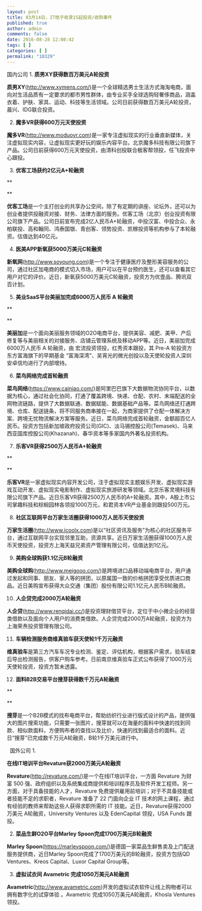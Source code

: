 ```yaml
---
layout: post
title: 03月14日，IT桔子收录15起投资/收购事件
published: true
author: admin
comments: false
date: 2016-08-28 12:08:42
tags: [ ]
categories: [ ]
permalink: "10329"
---
```

  国内公司    1. **质男XY获得数百万美元A轮投资** 

**质男XY**(http://www.xymens.com/)是一个全球精选男士生活方式海淘电商，面向对生活品质有一定要求的都市男性群体，由专业买手全球选购轻奢侈商品，涵盖衣着、护肤、家具、运动、科技等生活领域。公司日前获得数百万美元A轮投资，晨兴、IDG联合投资。

2. **魔多VR获得600万元天使投资**

**魔多VR**(http://www.moduovr.com)是一家专注虚拟现实的行业垂直新媒体，关注虚拟现实内容，让虚拟现实更好玩的娱乐内容平台。北京魔多科技有限公司旗下产品。公司日前获得600万元天使投资，由清科创投联合极客帮领投，任飞投资中心跟投。

3. **优客工场获约2亿元A+轮融资**
  
**
  
** 

**优客工场**是一个主打创业的共享办公空间，除了有定期的讲座、论坛外，还可以为创业者提供投融资对接、财务、法律方面的服务。优客工场（北京）创业投资有限公司旗下产品。公司日前宣布完成2亿人民币A+轮融资，中投汉富、中投合众、永柏联投、高和翰同、鸿泰国银、青创客、领势投资、凯稼投资等机构参与了本轮融资。估值达到40亿元。
  
4. **医美APP新氧获5000万美元C轮融资**

**新氧网**(http://www.soyoung.com)是一个专注于健康医疗及整形美容服务的公司，通过社区加电商的模式切入市场，用户可以在平台预约医生，还可以查看其它用户对它的评价。近日，新氧获5000万美元C轮融资，投资方为优壹品、腾讯双百计划。

5. **美业SaaS平台美丽加完成6000万人民币 A 轮融资**
  
**
  
** 

**美丽加**是一个面向美丽服务领域的O2O电商平台，提供美容、减肥、美甲、产后修复等与美丽相关的对接服务、店铺云管理系统及移动APP等。近日，美丽加完成6000万人民币 A 轮融资，由 宏流投资领投，红秀资本跟投，其 Pre-A 轮投资方东方富海旗下的早期基金 “富海深湾”、吴宵光的微光创投以及天使轮投资人深圳安卓信均进行了内部增持。
  
6. **菜鸟网络完成首轮融资**

**菜鸟网络**(https://www.cainiao.com/)是阿里巴巴旗下大数据物流协同平台，以数据为核心，通过社会化协同，打通了覆盖跨境、快递、仓配、农村、末端配送的全网物流链路，提供了大数据联通、数据赋能、数据基础产品等。菜鸟网络还打通跨境、仓库、配送链条，将不同服务商串接在一起，为商家提供了仓配一体解决方案、跨境无忧物流解决方案等服务。近日，菜鸟网络完成首轮融资，金额超百亿人民币。投资方包括新加坡政府投资公司(GIC)、淡马锡控股公司(Temasek)、马来西亚国库控股公司(Khazanah)、春华资本等多家国内外著名投资机构。

7. **乐客VR获得2500万人民币A+轮融资**
  
**
  
** 

**乐客VR**是一家虚拟现实内容开发公司，注于虚拟现实主题娱乐开发、虚拟现实游戏互动开发、虚拟现实电影制作、虚拟现实旅游研发等领域。北京乐客灵境科技有限公司旗下产品。近日乐客VR获得2500万人民币的A+轮融资。其中，A股上市公司掌趣科技和棕榈园林各领投1000万元，和君资本VR产业基金则跟投500万元。
  
8. **社区互联网平台万家生活圈获得1000万人民币天使投资**

**万家生活圈**(http://www.icoolx.com)是以“社区资讯及服务”为核心的社区服务平台，通过互联网平台实现邻里互助，资源共享。近日万家生活圈获得1000万人民币天使投资，投资方上海天益兄弟资产管理有限公司，估值达到1亿元。

9. **美购全球购获1.1亿元B轮融资**

**美购全球购**(http://www.meigooo.com/)是跨境进口品移动端电商平台，用户通过发起和同事、朋友、家人等的拼团，以原属国一致的价格拼团享受优质进口商品。近日美购宣布获得大众交通（集团）股份有限公司1.1亿元人民币B轮融资。

10. **人企贷完成2000万A轮融资**

**人企贷**(http://www.renqidai.cc/)是投资理财借贷平台，定位于中小微企业的经营类借款以及面向个人用户的消费类借款。人企贷完成2000万A轮融资，投资方为上海荣焘投资管理有限公司。

11. **车辆检测服务商维真验车获天使轮1千万元融资**

**维真验车**是第三方汽车车况专业检测、鉴定、评估机构，根据客户需求，验车结束后导出检测报告，供客户购车参考。日前南京维真验车正式公布获得了1000万元天使轮投资，投资方暂未透露。

12. **面料B2B交易平台搜芽获得数千万元A轮融资**
  
**
  
** 

**搜芽**是一个B2B模式的找布电商平台，帮助纺织行业进行版式设计的产品，提供强大的图片搜索功能，只需要一张图片，搜芽就可以在海量的面料中快速的找到同款、相似款面料，方便购布者的查找以及比价，快速的找到最适合的面料。近日“搜芽”已完成数千万元A轮融资，B轮1千万美元进行中。

&nbsp;  国外公司   1. 

**在线IT培训平台Revature获2000万美元A轮融资** 

**Revature**(http://revature.com/)是一个在线IT培训平台，一方面 Revature 为财富 500 强、政府组织以及系统集成商提供和培训程序员及软件开发工程师。另一方面，对于具备技能的人才，Revature 免费提供雇用前培训；对于不具备技能或者技能不足的求职者，Revature 准备了 22 门面向企业 IT 技术的网上课程，通过有经验的教师来帮助这些人获得求职所需的 IT 技能。近日，Revature获得2000万美元 A轮融资，University Ventures 以及 EdenCapital 领投，USA Funds 跟投。

2. **菜品生鲜O2O平台Marley Spoon完成1700万美元B轮融资**

**Marley Spoon**(https://marleyspoon.com/)是德国一家菜品生鲜售卖及上门配送服务提供商，近日Marley Spoon完成了1700万美元的B轮融资，投资方包括QD Ventures、Kreos Capital、Luxor Capital Group等。

3. **虚拟试衣间 Avametric 完成1050万美元A轮融资**

**Avametric**(http://www.avametric.com)开发的虚拟试衣软件让线上购物者可以拥有数字化的试穿体验 。Avametric 完成1050万美元A轮融资，Khosla Ventures 领投。 